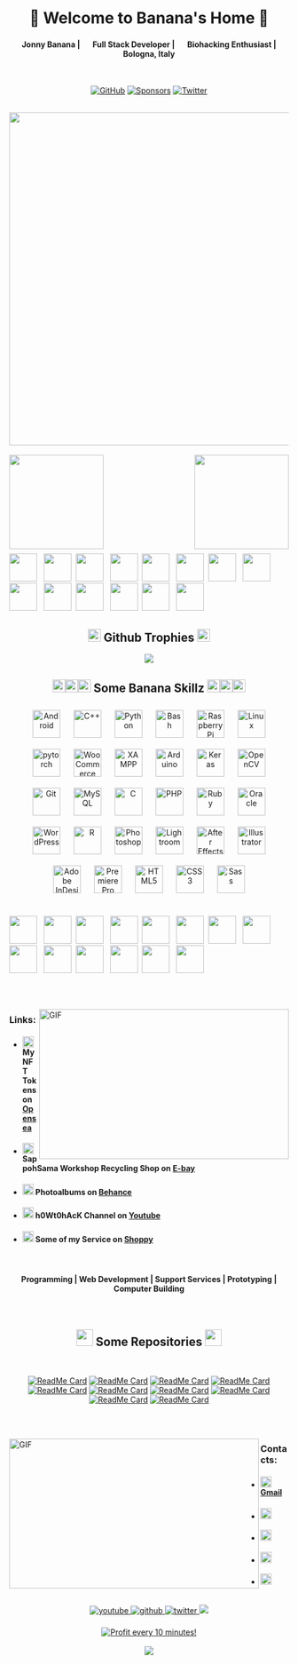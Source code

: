 <!--
**JonnyBanana/JonnyBanana** is a ✨ _special_ ✨ repository because its `README.md` (this file) appears on your GitHub profile.
-->

<!-- Title  -->
<h1 align="center">👹 Welcome to  Banana's Home 👹</h1>
 
<div align="center">
 <h4> <img src="https://emojipedia-us.s3.dualstack.us-west-1.amazonaws.com/thumbs/60/twitter/259/top-hat_1f3a9.png" width="16px"> Jonny Banana | <img src="https://emojipedia-us.s3.dualstack.us-west-1.amazonaws.com/thumbs/60/twitter/259/laptop_1f4bb.png" width="16px"> Full Stack Developer | <img src="https://emojipedia-us.s3.dualstack.us-west-1.amazonaws.com/thumbs/60/twitter/259/dna_1f9ec.png" width="16px"> Biohacking Enthusiast | <img src="https://emojipedia-us.s3.dualstack.us-west-1.amazonaws.com/thumbs/60/twitter/259/flag-italy_1f1ee-1f1f9.png" width="16px"> Bologna, Italy </h4>
</div>

</BR>

<!-- Github -Twitter and Sponsor Logo -->
<p align="center">
	<a href="https://github.com/JonnyBanana"><img src="https://img.shields.io/github/followers/JonnyBanana.svg?label=GitHub&style=social" alt="GitHub"></a>
	<a href="https://github.com/sponsors/JonnyBanana"><img src="https://img.shields.io/badge/Sponsors--_.svg?style=social&logo=github&logoColor=EA4AAA" alt="Sponsors"></a>
	<a href="https://twitter.com/jonnybanana84"><img src="https://img.shields.io/twitter/follow/jonnybanana84?label=Twitter&style=social" alt="Twitter"></a>
</p>

</BR>

<!-- Biohacking Gif -->
<div align="center" width="50">
<img src="https://media.giphy.com/media/s1IJ0L8hZ4wms/giphy.gif" width="600"/>
</div>

<!-- Banana's Stats -->
</BR>

<div>
<img height="170" align="left" src="https://github-readme-stats.vercel.app/api?username=JonnyBanana&show_icons=true&title_color=9400D3&icon_color=79ff97&text_color=9f9f9f&bg_color=151515" />

<img height="170" align="right" src="https://github-readme-stats.vercel.app/api/top-langs/?username=JonnyBanana&layout=compact&title_color=fff&text_color=fff&bg_color=151515" />
</div>

<!-- Space Div -->
<div>
 
</BR></BR></BR></BR></BR></BR>

</div>

</BR></BR>

<!-- Banana Emoji's -->
<img src="https://emojis.slackmojis.com/emojis/images/1450694616/220/bananadance.gif?1450694616" width="50" height="50"/> &nbsp; <img src="https://emojis.slackmojis.com/emojis/images/1450694616/220/bananadance.gif?1450694616" width="50" height="50"/> &nbsp;<img src="https://emojis.slackmojis.com/emojis/images/1450694616/220/bananadance.gif?1450694616" width="50" height="50"/> &nbsp; <img src="https://emojis.slackmojis.com/emojis/images/1450694616/220/bananadance.gif?1450694616" width="50" height="50"/> &nbsp;<img src="https://emojis.slackmojis.com/emojis/images/1450694616/220/bananadance.gif?1450694616" width="50" height="50"/> &nbsp; <img src="https://emojis.slackmojis.com/emojis/images/1450694616/220/bananadance.gif?1450694616" width="50" height="50"/> &nbsp;<img src="https://emojis.slackmojis.com/emojis/images/1450694616/220/bananadance.gif?1450694616" width="50" height="50"/> &nbsp; <img src="https://emojis.slackmojis.com/emojis/images/1450694616/220/bananadance.gif?1450694616" width="50" height="50"/> &nbsp;<img src="https://emojis.slackmojis.com/emojis/images/1450694616/220/bananadance.gif?1450694616" width="50" height="50"/> &nbsp; <img src="https://emojis.slackmojis.com/emojis/images/1450694616/220/bananadance.gif?1450694616" width="50" height="50"/> &nbsp;<img src="https://emojis.slackmojis.com/emojis/images/1450694616/220/bananadance.gif?1450694616" width="50" height="50"/> &nbsp; <img src="https://emojis.slackmojis.com/emojis/images/1450694616/220/bananadance.gif?1450694616" width="50" height="50"/> &nbsp;<img src="https://emojis.slackmojis.com/emojis/images/1450694616/220/bananadance.gif?1450694616" width="50" height="50"/> &nbsp; <img src="https://emojis.slackmojis.com/emojis/images/1450694616/220/bananadance.gif?1450694616" width="50" height="50"/>


<!-- thropy -->
<h2 align="center"><img src="https://emojipedia-us.s3.dualstack.us-west-1.amazonaws.com/thumbs/120/twitter/259/trophy_1f3c6.png" width="23px"> Github Trophies <img src="https://emojipedia-us.s3.dualstack.us-west-1.amazonaws.com/thumbs/120/twitter/259/trophy_1f3c6.png" width="23px"></h2>  
<a href="https://JonnyBanana.github.io">
 
 <p align="center">
   <img src="https://github-profile-trophy.vercel.app/?username=JonnyBanana&column=7&theme=onedark"/>
 </p>
</a>

<!-- Banana Skillz -->
<h2 align="center"><img src="https://emojipedia-us.s3.dualstack.us-west-1.amazonaws.com/thumbs/120/twitter/259/alien_1f47d.png" width="23px"><img src="https://emojipedia-us.s3.dualstack.us-west-1.amazonaws.com/thumbs/120/twitter/259/alien_1f47d.png" width="23px"><img src="https://emojipedia-us.s3.dualstack.us-west-1.amazonaws.com/thumbs/120/twitter/259/alien_1f47d.png" width="23px"> Some Banana Skillz <img src="https://emojipedia-us.s3.dualstack.us-west-1.amazonaws.com/thumbs/120/twitter/259/alien_1f47d.png" width="23px"><img src="https://emojipedia-us.s3.dualstack.us-west-1.amazonaws.com/thumbs/120/twitter/259/alien_1f47d.png" width="23px"><img src="https://emojipedia-us.s3.dualstack.us-west-1.amazonaws.com/thumbs/120/twitter/259/alien_1f47d.png" width="23px"> </h2> 
<div align="center">  
<img style="margin: 10px" src="https://profilinator.rishav.dev/skills-assets/android-original-wordmark.svg" alt="Android" height="50" />  
<img style="margin: 10px" src="https://profilinator.rishav.dev/skills-assets/cplusplus-original.svg" alt="C++" height="50" />  
<img style="margin: 10px" src="https://profilinator.rishav.dev/skills-assets/python-original.svg" alt="Python" height="50" />  
<img style="margin: 10px" src="https://profilinator.rishav.dev/skills-assets/gnu_bash-icon.svg" alt="Bash" height="50" />  
<img style="margin: 10px" src="https://profilinator.rishav.dev/skills-assets/raspberrypi.png" alt="Raspberry Pi" height="50" />  
<img style="margin: 10px" src="https://profilinator.rishav.dev/skills-assets/linux-original.svg" alt="Linux" height="50" />  
<img style="margin: 10px" src="https://profilinator.rishav.dev/skills-assets/pytorch-icon.svg" alt="pytorch" height="50" />  
<img style="margin: 10px" src="https://profilinator.rishav.dev/skills-assets/woocommerce.png" alt="WooCommerce" height="50" />  
<img style="margin: 10px" src="https://profilinator.rishav.dev/skills-assets/xampp.png" alt="XAMPP" height="50" />  
<img style="margin: 10px" src="https://profilinator.rishav.dev/skills-assets/arduino.png" alt="Arduino" height="50" />  
<img style="margin: 10px" src="https://profilinator.rishav.dev/skills-assets/keras.png" alt="Keras" height="50" />  
<img style="margin: 10px" src="https://profilinator.rishav.dev/skills-assets/opencv-icon.svg" alt="OpenCV" height="50" />  
<img style="margin: 10px" src="https://profilinator.rishav.dev/skills-assets/git-scm-icon.svg" alt="Git" height="50" />  
<img style="margin: 10px" src="https://profilinator.rishav.dev/skills-assets/mysql-original-wordmark.svg" alt="MySQL" height="50" />  
<img style="margin: 10px" src="https://profilinator.rishav.dev/skills-assets/c-original.svg" alt="C" height="50" />  
<img style="margin: 10px" src="https://profilinator.rishav.dev/skills-assets/php-original.svg" alt="PHP" height="50" />  
<img style="margin: 10px" src="https://profilinator.rishav.dev/skills-assets/ruby-original-wordmark.svg" alt="Ruby" height="50" />  
<img style="margin: 10px" src="https://profilinator.rishav.dev/skills-assets/oracle-original.svg" alt="Oracle" height="50" />  
<img style="margin: 10px" src="https://profilinator.rishav.dev/skills-assets/wordpress.png" alt="WordPress" height="50" />  
<img style="margin: 10px" src="https://profilinator.rishav.dev/skills-assets/r.svg" alt="R" height="50" />  
<img style="margin: 10px" src="https://profilinator.rishav.dev/skills-assets/photoshop-plain.svg" alt="Photoshop" height="50" />  
<img style="margin: 10px" src="https://profilinator.rishav.dev/skills-assets/lightroom.png" alt="Lightroom" height="50" />  
<img style="margin: 10px" src="https://profilinator.rishav.dev/skills-assets/aftereffects.png" alt="After Effects" height="50" />  
<img style="margin: 10px" src="https://profilinator.rishav.dev/skills-assets/adobe_illustrator-icon.svg" alt="Illustrator" height="50" />  
<img style="margin: 10px" src="https://profilinator.rishav.dev/skills-assets/adobeindesign.svg" alt="Adobe InDesign" height="50" />  
<img style="margin: 10px" src="https://profilinator.rishav.dev/skills-assets/adobepremierepro.png" alt="Premiere Pro" height="50" />  
<img style="margin: 10px" src="https://profilinator.rishav.dev/skills-assets/html5-original-wordmark.svg" alt="HTML5" height="50" />  
<img style="margin: 10px" src="https://profilinator.rishav.dev/skills-assets/css3-original-wordmark.svg" alt="CSS3" height="50" />  
<img style="margin: 10px" src="https://profilinator.rishav.dev/skills-assets/sass-original.svg" alt="Sass" height="50" />  
</div>  
 
</BR>


<!-- Banana Emoji's -->
<img src="https://emojis.slackmojis.com/emojis/images/1450694616/220/bananadance.gif?1450694616" width="50" height="50"/> &nbsp; <img src="https://emojis.slackmojis.com/emojis/images/1450694616/220/bananadance.gif?1450694616" width="50" height="50"/> &nbsp;<img src="https://emojis.slackmojis.com/emojis/images/1450694616/220/bananadance.gif?1450694616" width="50" height="50"/> &nbsp; <img src="https://emojis.slackmojis.com/emojis/images/1450694616/220/bananadance.gif?1450694616" width="50" height="50"/> &nbsp;<img src="https://emojis.slackmojis.com/emojis/images/1450694616/220/bananadance.gif?1450694616" width="50" height="50"/> &nbsp; <img src="https://emojis.slackmojis.com/emojis/images/1450694616/220/bananadance.gif?1450694616" width="50" height="50"/> &nbsp;<img src="https://emojis.slackmojis.com/emojis/images/1450694616/220/bananadance.gif?1450694616" width="50" height="50"/> &nbsp; <img src="https://emojis.slackmojis.com/emojis/images/1450694616/220/bananadance.gif?1450694616" width="50" height="50"/> &nbsp;<img src="https://emojis.slackmojis.com/emojis/images/1450694616/220/bananadance.gif?1450694616" width="50" height="50"/> &nbsp; <img src="https://emojis.slackmojis.com/emojis/images/1450694616/220/bananadance.gif?1450694616" width="50" height="50"/> &nbsp;<img src="https://emojis.slackmojis.com/emojis/images/1450694616/220/bananadance.gif?1450694616" width="50" height="50"/> &nbsp; <img src="https://emojis.slackmojis.com/emojis/images/1450694616/220/bananadance.gif?1450694616" width="50" height="50"/> &nbsp;<img src="https://emojis.slackmojis.com/emojis/images/1450694616/220/bananadance.gif?1450694616" width="50" height="50"/> &nbsp; <img src="https://emojis.slackmojis.com/emojis/images/1450694616/220/bananadance.gif?1450694616" width="50" height="50"/>

</BR></BR>

<!-- Links -->
<img align="right" height="270px" width="450px" alt="GIF" src="https://raw.githubusercontent.com/JonnyBanana/JonnyBanana/master/IMG/programming.gif">

<h3> Links:</h3>

 -  <h4><img src="https://emojipedia-us.s3.dualstack.us-west-1.amazonaws.com/thumbs/160/htc/37/spouting-whale_1f433.png" width="20px"> My NFT Tokens on <a href="https://opensea.io/accounts/Your_CryptoDealer">Opensea</a></h4>
   
 -  <h4><img src="https://github.githubassets.com/images/icons/emoji/unicode/1f6e0.png" width="20px"> SappohSama Workshop Recycling Shop on <a href="https://www.ebay.it/str/sapposamaworkshop">E-bay</a></h4>

 -  <h4><img src="https://emojipedia-us.s3.dualstack.us-west-1.amazonaws.com/thumbs/160/samsung/265/nazar-amulet_1f9ff.png" width="20px"> Photoalbums on <a href="https://www.behance.net/SappohSama">Behance</a></h4> 
 
 -  <h4><img src="https://github.githubassets.com/images/icons/emoji/unicode/1f47e.png" width="20px"> h0Wt0hAcK Channel on <a href="https://www.youtube.com/channel/UCGpltr2aMuNZqfBN6y51kCw">Youtube</a></h4>
 <!--  
 -  <h4><img src="https://emojipedia-us.s3.dualstack.us-west-1.amazonaws.com/thumbs/160/joypixels/257/mushroom_1f344.png" width="20px"> $aPp0h$aMa_WoRk$h0p on <a href="https://www.youtube.com/channel/UC7Z1vmu3LfcBQZ7iGAyT5nw">Youtube</a></h4>
--> 
 -  <h4><img src="https://emojipedia-us.s3.dualstack.us-west-1.amazonaws.com/thumbs/160/twitter/259/crossed-swords_2694.png" width="20px"> Some of my Service on <a href="https://shoppy.gg/@HashashinHakShop">Shoppy</a></h4>

</BR> 
<p>
  <h4 align="center"> Programming | Web Development | Support Services | Prototyping | Computer Building </h4>
</p>

</BR>

<div align="center" >
<h2 align="center"><img src="https://emojis.slackmojis.com/emojis/images/1561763719/5906/this-is-fine-fire.gif?1561763719" width="30px"> Some Repositories <img src="https://emojis.slackmojis.com/emojis/images/1561763719/5906/this-is-fine-fire.gif?1561763719" width="30px"></h2>  
</BR>

[![ReadMe Card](https://github-readme-stats.vercel.app/api/pin/?username=JonnyBanana&repo=DUCKY_REAPER&theme=gotham)](https://github.com/JonnyBanana/DUCKY_REAPER)
[![ReadMe Card](https://github-readme-stats.vercel.app/api/pin/?username=JonnyBanana&repo=Rubber_Ducky_Gather_Network_Info&theme=gotham)](https://github.com/JonnyBanana/Rubber_Ducky_Gather_Network_Info)
[![ReadMe Card](https://github-readme-stats.vercel.app/api/pin/?username=JonnyBanana&repo=BQOD_tHE_bLUE_qUACK_oF_dEATH&theme=gotham)](https://github.com/JonnyBanana/BQOD_tHE_bLUE_qUACK_oF_dEATH)
[![ReadMe Card](https://github-readme-stats.vercel.app/api/pin/?username=JonnyBanana&repo=Wifi-Pineapple-IP-Configurator&theme=gotham)](https://github.com/JonnyBanana/Wifi-Pineapple-IP-Configurator)
[![ReadMe Card](https://github-readme-stats.vercel.app/api/pin/?username=JonnyBanana&repo=safari-ie-reaper.github.io&theme=gotham)](https://github.com/JonnyBanana/safari-ie-reaper.github.io)
[![ReadMe Card](https://github-readme-stats.vercel.app/api/pin/?username=JonnyBanana&repo=Netflix_EVIL_PORTAL&theme=gotham)](https://github.com/JonnyBanana/Netflix_EVIL_PORTAL)
[![ReadMe Card](https://github-readme-stats.vercel.app/api/pin/?username=JonnyBanana&repo=NEOPIXEL_WS2812_5050_SKETCHS&theme=gotham)](https://github.com/JonnyBanana/NEOPIXEL_WS2812_5050_SKETCHS)
[![ReadMe Card](https://github-readme-stats.vercel.app/api/pin/?username=JonnyBanana&repo=MAC_Donalds&theme=gotham)](https://github.com/JonnyBanana/MAC_Donalds)
[![ReadMe Card](https://github-readme-stats.vercel.app/api/pin/?username=JonnyBanana&repo=Codebug_BTC_RealTime_Price&theme=gotham)](https://github.com/JonnyBanana/Codebug_BTC_RealTime_Price)
[![ReadMe Card](https://github-readme-stats.vercel.app/api/pin/?username=JonnyBanana&repo=SASS-PixelArt-Pack&theme=gotham)](https://github.com/JonnyBanana/SASS-PixelArt-Pack)
</div>

</BR></BR>



<!-- Contacts -->
<img align="left" height="270px" width="450px" alt="GIF" src="https://raw.githubusercontent.com/JonnyBanana/JonnyBanana/master/IMG/88a969c3e830bbcbff939ea870058d91.gif">

<h3> Contacts:</h3>

 -  <h4><img src="" width="20px"> <a href="">Gmail</a></h4>
   
 -  <h4><img src="" width="20px"> <a href=""></a></h4>
 
 -  <h4><img src="" width="20px"> <a href=""></a></h4>
 
 -  <h4><img src="" width="20px"> <a href=""></a></h4>
 
 -  <h4><img src="" width="20px"> <a href=""></a></h4>

</BR> 

<!-- Github -Twitter and Youtube Logo -->
<div align="center">
<a href="https://www.youtube.com/channel/UCGpltr2aMuNZqfBN6y51kCw" target="_blank">
<img src=https://img.shields.io/badge/youtube-%23EE4831.svg?&style=for-the-badge&logo=youtube&logoColor=white alt=youtube style="margin-bottom: 5px;" />
</a> 
<a href="https://github.com/JonnyBanana" target="_blank">
<img src=https://img.shields.io/badge/github-%2324292e.svg?&style=for-the-badge&logo=github&logoColor=white alt=github style="margin-bottom: 5px;" />
</a>
<a href="https://twitter.com/jonnybanana84" target="_blank">
<img src=https://img.shields.io/badge/twitter-%2300acee.svg?&style=for-the-badge&logo=twitter&logoColor=white alt=twitter style="margin-bottom: 5px;" />
</a> 
<a href="mailto:howtohackitalia@gmail.com"><img src="https://img.shields.io/badge/-Gmail-D14836?style=for-the-badge&logo=Gmail&logoColor=white"/></a>	
</div> 

</BR>

<div align="center">
<a href="https://golden-farm.biz/?r=1673249" target="_blank" >
<img src="https://golden-farm.biz/images/promo/en/728x90.gif"
alt="Profit every 10 minutes!"></a>
</div>

</BR>

<!-- Visitors Counter -->
<div align="center">
<img src="https://komarev.com/ghpvc/?username=JonnyBanana&&style=flat-square" align="center" />
</div>  
</BR>

